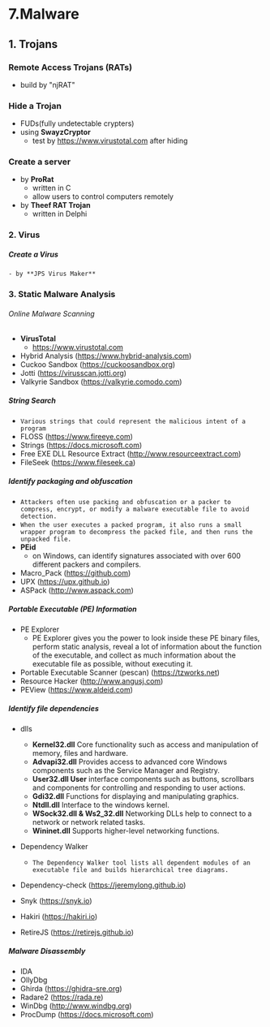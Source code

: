 
# 7.Malware

## 1. Trojans

### Remote Access Trojans (RATs)
  
  - build by "njRAT"
  
### Hide a Trojan
  
  - FUDs(fully undetectable crypters)
  - using **SwayzCryptor**
    - test by https://www.virustotal.com after hiding
    
### Create a server
  
  - by **ProRat**
    - written in C
    - allow users to control computers remotely
  - by **Theef RAT Trojan**
    - written in Delphi

### 2. Virus
##### Create a Virus
    - by **JPS Virus Maker**
    
### 3. Static Malware Analysis
  
###### Online Malware Scanning
  
  - **VirusTotal**
    - https://www.virustotal.com
  - Hybrid Analysis (https://www.hybrid-analysis.com)
  - Cuckoo Sandbox (https://cuckoosandbox.org)
  - Jotti (https://virusscan.jotti.org)
  - Valkyrie Sandbox (https://valkyrie.comodo.com)
  
  ##### String Search
  
  - ```Various strings that could represent the malicious intent of a program```
  - FLOSS (https://www.fireeye.com)
  - Strings (https://docs.microsoft.com)
  - Free EXE DLL Resource Extract (http://www.resourceextract.com)
  - FileSeek (https://www.fileseek.ca)
  
  ##### Identify packaging and obfuscation
  
  - ``` Attackers often use packing and obfuscation or a packer to compress, encrypt, or modify a malware executable file to avoid detection. ```
  - ``` When the user executes a packed program, it also runs a small wrapper program to decompress the packed file, and then runs the unpacked file. ```
  - **PEid**
    - on Windows, can identify signatures associated with over 600 different packers and compilers.
  - Macro_Pack (https://github.com)
  - UPX (https://upx.github.io)
  - ASPack (http://www.aspack.com)

  ##### Portable Executable (PE) Information
  
  - PE Explorer
    - PE Explorer gives you the power to look inside these PE binary files, perform static analysis, reveal a lot of information about the function of the executable, and collect as much information about the executable file as possible, without executing it.
  - Portable Executable Scanner (pescan) (https://tzworks.net)
  - Resource Hacker (http://www.angusj.com)
  - PEView (https://www.aldeid.com)

  ##### Identify file dependencies
  - dlls
    - **Kernel32.dll** Core functionality such as access and manipulation of memory, files and hardware.
    - **Advapi32.dll** Provides access to advanced core Windows components such as the Service Manager and Registry.
    - **User32.dll User** interface components such as buttons, scrollbars and components for controlling and responding to user actions.
    - **Gdi32.dll** Functions for displaying and manipulating graphics.
    - **Ntdll.dll** Interface to the windows kernel.
    - **WSock32.dll & Ws2_32.dll** Networking DLLs help to connect to a network or network related tasks.
    - **Wininet.dll** Supports higher-level networking functions.
  
  - Dependency Walker
    - ``` The Dependency Walker tool lists all dependent modules of an executable file and builds hierarchical tree diagrams. ```
  - Dependency-check (https://jeremylong.github.io)
  - Snyk (https://snyk.io)
  - Hakiri (https://hakiri.io)
  - RetireJS (https://retirejs.github.io)

  ##### Malware Disassembly
  - IDA
  - OllyDbg
  - Ghirda (https://ghidra-sre.org)
  - Radare2 (https://rada.re)
  - WinDbg (http://www.windbg.org)
  - ProcDump (https://docs.microsoft.com)

